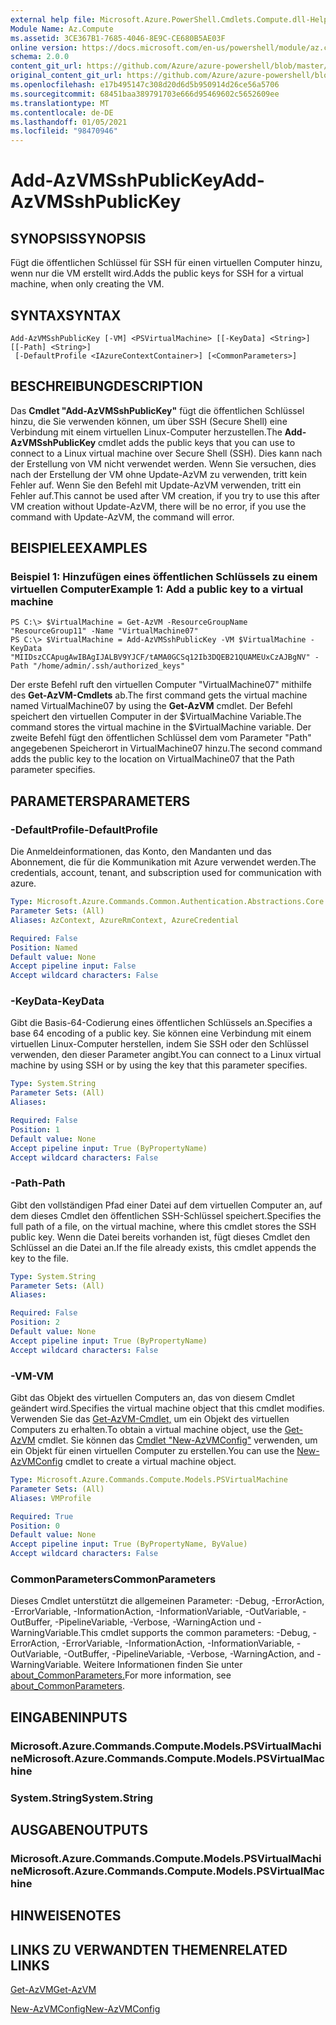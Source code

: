 ```yaml
---
external help file: Microsoft.Azure.PowerShell.Cmdlets.Compute.dll-Help.xml
Module Name: Az.Compute
ms.assetid: 3CE367B1-7685-4046-8E9C-CE680B5AE03F
online version: https://docs.microsoft.com/en-us/powershell/module/az.compute/add-azvmsshpublickey
schema: 2.0.0
content_git_url: https://github.com/Azure/azure-powershell/blob/master/src/Compute/Compute/help/Add-AzVMSshPublicKey.md
original_content_git_url: https://github.com/Azure/azure-powershell/blob/master/src/Compute/Compute/help/Add-AzVMSshPublicKey.md
ms.openlocfilehash: e17b495147c308d20d6d5b950914d26ce56a5706
ms.sourcegitcommit: 68451baa389791703e666d95469602c5652609ee
ms.translationtype: MT
ms.contentlocale: de-DE
ms.lasthandoff: 01/05/2021
ms.locfileid: "98470946"
---
```

# <span data-ttu-id="2a172-101">Add-AzVMSshPublicKey</span><span class="sxs-lookup"><span data-stu-id="2a172-101">Add-AzVMSshPublicKey</span></span>

## <span data-ttu-id="2a172-102">SYNOPSIS</span><span class="sxs-lookup"><span data-stu-id="2a172-102">SYNOPSIS</span></span>
<span data-ttu-id="2a172-103">Fügt die öffentlichen Schlüssel für SSH für einen virtuellen Computer hinzu, wenn nur die VM erstellt wird.</span><span class="sxs-lookup"><span data-stu-id="2a172-103">Adds the public keys for SSH for a virtual machine, when only creating the VM.</span></span>

## <span data-ttu-id="2a172-104">SYNTAX</span><span class="sxs-lookup"><span data-stu-id="2a172-104">SYNTAX</span></span>

```
Add-AzVMSshPublicKey [-VM] <PSVirtualMachine> [[-KeyData] <String>] [[-Path] <String>]
 [-DefaultProfile <IAzureContextContainer>] [<CommonParameters>]
```

## <span data-ttu-id="2a172-105">BESCHREIBUNG</span><span class="sxs-lookup"><span data-stu-id="2a172-105">DESCRIPTION</span></span>
<span data-ttu-id="2a172-106">Das **Cmdlet "Add-AzVMSshPublicKey"** fügt die öffentlichen Schlüssel hinzu, die Sie verwenden können, um über SSH (Secure Shell) eine Verbindung mit einem virtuellen Linux-Computer herzustellen.</span><span class="sxs-lookup"><span data-stu-id="2a172-106">The **Add-AzVMSshPublicKey** cmdlet adds the public keys that you can use to connect to a Linux virtual machine over Secure Shell (SSH).</span></span> <span data-ttu-id="2a172-107">Dies kann nach der Erstellung von VM nicht verwendet werden. Wenn Sie versuchen, dies nach der Erstellung der VM ohne Update-AzVM zu verwenden, tritt kein Fehler auf. Wenn Sie den Befehl mit Update-AzVM verwenden, tritt ein Fehler auf.</span><span class="sxs-lookup"><span data-stu-id="2a172-107">This cannot be used after VM creation, if you try to use this after VM creation without Update-AzVM, there will be no error, if you use the command with Update-AzVM, the command will error.</span></span>

## <span data-ttu-id="2a172-108">BEISPIELE</span><span class="sxs-lookup"><span data-stu-id="2a172-108">EXAMPLES</span></span>

### <span data-ttu-id="2a172-109">Beispiel 1: Hinzufügen eines öffentlichen Schlüssels zu einem virtuellen Computer</span><span class="sxs-lookup"><span data-stu-id="2a172-109">Example 1: Add a public key to a virtual machine</span></span>
```
PS C:\> $VirtualMachine = Get-AzVM -ResourceGroupName "ResourceGroup11" -Name "VirtualMachine07"
PS C:\> $VirtualMachine = Add-AzVMSshPublicKey -VM $VirtualMachine -KeyData "MIIDszCCApugAwIBAgIJALBV9YJCF/tAMA0GCSq12Ib3DQEB21QUAMEUxCzAJBgNV" -Path "/home/admin/.ssh/authorized_keys"
```

<span data-ttu-id="2a172-110">Der erste Befehl ruft den virtuellen Computer "VirtualMachine07" mithilfe des **Get-AzVM-Cmdlets** ab.</span><span class="sxs-lookup"><span data-stu-id="2a172-110">The first command gets the virtual machine named VirtualMachine07 by using the **Get-AzVM** cmdlet.</span></span>
<span data-ttu-id="2a172-111">Der Befehl speichert den virtuellen Computer in der $VirtualMachine Variable.</span><span class="sxs-lookup"><span data-stu-id="2a172-111">The command stores the virtual machine in the $VirtualMachine variable.</span></span>
<span data-ttu-id="2a172-112">Der zweite Befehl fügt den öffentlichen Schlüssel dem vom Parameter "Path" angegebenen Speicherort in VirtualMachine07 hinzu.</span><span class="sxs-lookup"><span data-stu-id="2a172-112">The second command adds the public key to the location on VirtualMachine07 that the Path parameter specifies.</span></span>

## <span data-ttu-id="2a172-113">PARAMETERS</span><span class="sxs-lookup"><span data-stu-id="2a172-113">PARAMETERS</span></span>

### <span data-ttu-id="2a172-114">-DefaultProfile</span><span class="sxs-lookup"><span data-stu-id="2a172-114">-DefaultProfile</span></span>
<span data-ttu-id="2a172-115">Die Anmeldeinformationen, das Konto, den Mandanten und das Abonnement, die für die Kommunikation mit Azure verwendet werden.</span><span class="sxs-lookup"><span data-stu-id="2a172-115">The credentials, account, tenant, and subscription used for communication with azure.</span></span>

```yaml
Type: Microsoft.Azure.Commands.Common.Authentication.Abstractions.Core.IAzureContextContainer
Parameter Sets: (All)
Aliases: AzContext, AzureRmContext, AzureCredential

Required: False
Position: Named
Default value: None
Accept pipeline input: False
Accept wildcard characters: False
```

### <span data-ttu-id="2a172-116">-KeyData</span><span class="sxs-lookup"><span data-stu-id="2a172-116">-KeyData</span></span>
<span data-ttu-id="2a172-117">Gibt die Basis-64-Codierung eines öffentlichen Schlüssels an.</span><span class="sxs-lookup"><span data-stu-id="2a172-117">Specifies a base 64 encoding of a public key.</span></span>
<span data-ttu-id="2a172-118">Sie können eine Verbindung mit einem virtuellen Linux-Computer herstellen, indem Sie SSH oder den Schlüssel verwenden, den dieser Parameter angibt.</span><span class="sxs-lookup"><span data-stu-id="2a172-118">You can connect to a Linux virtual machine by using SSH or by using the key that this parameter specifies.</span></span>

```yaml
Type: System.String
Parameter Sets: (All)
Aliases:

Required: False
Position: 1
Default value: None
Accept pipeline input: True (ByPropertyName)
Accept wildcard characters: False
```

### <span data-ttu-id="2a172-119">-Path</span><span class="sxs-lookup"><span data-stu-id="2a172-119">-Path</span></span>
<span data-ttu-id="2a172-120">Gibt den vollständigen Pfad einer Datei auf dem virtuellen Computer an, auf dem dieses Cmdlet den öffentlichen SSH-Schlüssel speichert.</span><span class="sxs-lookup"><span data-stu-id="2a172-120">Specifies the full path of a file, on the virtual machine, where this cmdlet stores the SSH public key.</span></span>
<span data-ttu-id="2a172-121">Wenn die Datei bereits vorhanden ist, fügt dieses Cmdlet den Schlüssel an die Datei an.</span><span class="sxs-lookup"><span data-stu-id="2a172-121">If the file already exists, this cmdlet appends the key to the file.</span></span>

```yaml
Type: System.String
Parameter Sets: (All)
Aliases:

Required: False
Position: 2
Default value: None
Accept pipeline input: True (ByPropertyName)
Accept wildcard characters: False
```

### <span data-ttu-id="2a172-122">-VM</span><span class="sxs-lookup"><span data-stu-id="2a172-122">-VM</span></span>
<span data-ttu-id="2a172-123">Gibt das Objekt des virtuellen Computers an, das von diesem Cmdlet geändert wird.</span><span class="sxs-lookup"><span data-stu-id="2a172-123">Specifies the virtual machine object that this cmdlet modifies.</span></span>
<span data-ttu-id="2a172-124">Verwenden Sie das [Get-AzVM-Cmdlet,](./Get-AzVM.md) um ein Objekt des virtuellen Computers zu erhalten.</span><span class="sxs-lookup"><span data-stu-id="2a172-124">To obtain a virtual machine object, use the [Get-AzVM](./Get-AzVM.md) cmdlet.</span></span>
<span data-ttu-id="2a172-125">Sie können das [Cmdlet "New-AzVMConfig"](./New-AzVMConfig.md) verwenden, um ein Objekt für einen virtuellen Computer zu erstellen.</span><span class="sxs-lookup"><span data-stu-id="2a172-125">You can use the [New-AzVMConfig](./New-AzVMConfig.md) cmdlet to create a virtual machine object.</span></span>

```yaml
Type: Microsoft.Azure.Commands.Compute.Models.PSVirtualMachine
Parameter Sets: (All)
Aliases: VMProfile

Required: True
Position: 0
Default value: None
Accept pipeline input: True (ByPropertyName, ByValue)
Accept wildcard characters: False
```

### <span data-ttu-id="2a172-126">CommonParameters</span><span class="sxs-lookup"><span data-stu-id="2a172-126">CommonParameters</span></span>
<span data-ttu-id="2a172-127">Dieses Cmdlet unterstützt die allgemeinen Parameter: -Debug, -ErrorAction, -ErrorVariable, -InformationAction, -InformationVariable, -OutVariable, -OutBuffer, -PipelineVariable, -Verbose, -WarningAction und -WarningVariable.</span><span class="sxs-lookup"><span data-stu-id="2a172-127">This cmdlet supports the common parameters: -Debug, -ErrorAction, -ErrorVariable, -InformationAction, -InformationVariable, -OutVariable, -OutBuffer, -PipelineVariable, -Verbose, -WarningAction, and -WarningVariable.</span></span> <span data-ttu-id="2a172-128">Weitere Informationen finden Sie unter [about_CommonParameters.](http://go.microsoft.com/fwlink/?LinkID=113216)</span><span class="sxs-lookup"><span data-stu-id="2a172-128">For more information, see [about_CommonParameters](http://go.microsoft.com/fwlink/?LinkID=113216).</span></span>

## <span data-ttu-id="2a172-129">EINGABEN</span><span class="sxs-lookup"><span data-stu-id="2a172-129">INPUTS</span></span>

### <span data-ttu-id="2a172-130">Microsoft.Azure.Commands.Compute.Models.PSVirtualMachine</span><span class="sxs-lookup"><span data-stu-id="2a172-130">Microsoft.Azure.Commands.Compute.Models.PSVirtualMachine</span></span>

### <span data-ttu-id="2a172-131">System.String</span><span class="sxs-lookup"><span data-stu-id="2a172-131">System.String</span></span>

## <span data-ttu-id="2a172-132">AUSGABEN</span><span class="sxs-lookup"><span data-stu-id="2a172-132">OUTPUTS</span></span>

### <span data-ttu-id="2a172-133">Microsoft.Azure.Commands.Compute.Models.PSVirtualMachine</span><span class="sxs-lookup"><span data-stu-id="2a172-133">Microsoft.Azure.Commands.Compute.Models.PSVirtualMachine</span></span>

## <span data-ttu-id="2a172-134">HINWEISE</span><span class="sxs-lookup"><span data-stu-id="2a172-134">NOTES</span></span>

## <span data-ttu-id="2a172-135">LINKS ZU VERWANDTEN THEMEN</span><span class="sxs-lookup"><span data-stu-id="2a172-135">RELATED LINKS</span></span>

[<span data-ttu-id="2a172-136">Get-AzVM</span><span class="sxs-lookup"><span data-stu-id="2a172-136">Get-AzVM</span></span>](./Get-AzVM.md)

[<span data-ttu-id="2a172-137">New-AzVMConfig</span><span class="sxs-lookup"><span data-stu-id="2a172-137">New-AzVMConfig</span></span>](./New-AzVMConfig.md)
